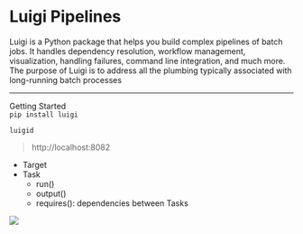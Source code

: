 # Luigi Pipelines

Luigi is a Python package that helps you build complex pipelines of batch jobs. 
It handles dependency resolution, workflow management, visualization, 
handling failures, command line integration, and much more.
The purpose of Luigi is to address all the plumbing typically 
associated with long-running batch processes

--- 

Getting Started  
`pip install luigi`

`luigid`
> http://localhost:8082 


+ Target
+ Task
    + run()
    + output()
    + requires(): dependencies between Tasks
    
![](https://luigi.readthedocs.io/en/stable/_images/task_breakdown.png)
    

